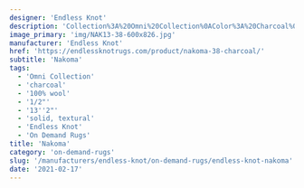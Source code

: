 ```yaml
---
designer: 'Endless Knot'
description: 'Collection%3A%20Omni%20Collection%0AColor%3A%20Charcoal%0AMaterial%3A%20100%25%20WoolPile%3A%201/2%22Width%3A%2013%272%22Style%3A%20Solid%2C%20Textural'
image_primary: 'img/NAK13-38-600x826.jpg'
manufacturer: 'Endless Knot'
href: 'https://endlessknotrugs.com/product/nakoma-38-charcoal/'
subtitle: 'Nakoma'
tags:
  - 'Omni Collection'
  - 'charcoal'
  - '100% wool'
  - '1/2"'
  - '13''2"'
  - 'solid, textural'
  - 'Endless Knot'
  - 'On Demand Rugs'
title: 'Nakoma'
category: 'on-demand-rugs'
slug: '/manufacturers/endless-knot/on-demand-rugs/endless-knot-nakoma'
date: '2021-02-17'
---
```

